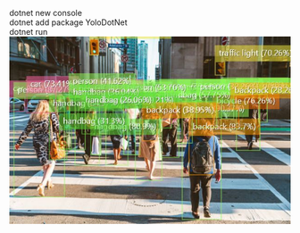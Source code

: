 dotnet new console </br>
dotnet add package YoloDotNet </br>
dotnet run </br>
![result](https://github.com/Houangnt/Yolo11-Csharp/blob/main/result.jpg?raw=true)
